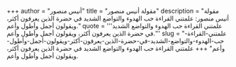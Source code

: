 +++
author = "أنيس منصور"
title = "مقولة أنيس منصور"
description = "مقولة أنيس منصور: علمتني القراءة حب الهدوء والتواضع الشديد في حضرة الذين يعرفون أكثر، ويقولون أجمل وأطول وأعم."
quote = '''علمتني القراءة حب الهدوء والتواضع الشديد في حضرة الذين يعرفون أكثر، ويقولون أجمل وأطول وأعم.''' 
slug = "علمتني-القراءة-حب-الهدوء-والتواضع-الشديد-في-حضرة-الذين-يعرفون-أكثر-ويقولون-أجمل-وأطول-وأعم"
+++
علمتني القراءة حب الهدوء والتواضع الشديد في حضرة الذين يعرفون أكثر، ويقولون أجمل وأطول وأعم.
